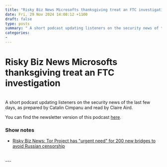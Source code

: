 ```yaml
---
title: "Risky Biz News Microsofts thanksgiving treat an FTC investigation"
date: Fri, 29 Nov 2024 14:08:12 +1100
draft: false
type: posts
summary: " A short podcast updating listeners on the security news of the last few days, as prepared by Catalin Cimpanu and read by"
categories: 
- 
---
```

# Risky Biz News Microsofts thanksgiving treat an FTC investigation


<br/>
A short podcast updating listeners on the security news of the last few days, as prepared by Catalin Cimpanu and read by Claire Aird.

You can find the newsletter version of this podcast [here](https://news.risky.biz).

### Show notes

-   [Risky Biz News: Tor Project has "urgent need" for 200 new bridges to avoid Russian censorship](https://news.risky.biz/risky-biz-news-tor-project-has-urgent-need-for-200-new-bridges-to-bypass-russian-censorship/)

<br/>
---
